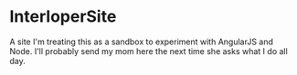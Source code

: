 # InterloperSite
A site I'm treating this as a sandbox to experiment with AngularJS and Node. I'll probably send my mom here the next time she asks what I do all day. 
